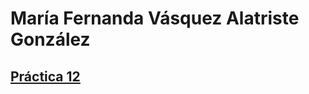 # María Fernanda Vásquez Alatriste González

## [Práctica 12](https://mafervag.github.io/Practicas_HTML/)

